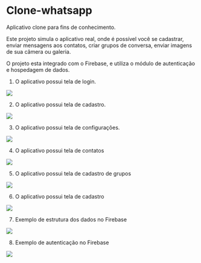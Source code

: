 # Clone-whatsapp

Aplicativo clone para fins de conhecimento.

Este projeto simula o aplicativo real, onde é possível você se cadastrar, enviar mensagens aos contatos, criar grupos de conversa, enviar imagens de sua câmera ou galeria.

O projeto esta integrado com o Firebase, e utiliza o módulo de autenticação e hospedagem de dados.


1. O aplicativo possui tela de login.

![](app/imagens/wtsLogin.png)

2. O aplicativo possui tela de cadastro.

![](app/imagens/wtsCadastro.png)

3. O aplicativo possui tela de configurações.

![](app/imagens/wtsConfiguracoes.png)

4. O aplicativo possui tela de contatos

![](app/imagens/wtsContatos.png)

5. O aplicativo possui tela de cadastro de grupos

![](app/imagens/wtsGrupos.png)

6. O aplicativo possui tela de cadastro

![](app/imagens/wtsCadastro.png)

7. Exemplo de estrutura dos dados no Firebase

![](app/imagens/wtsFirebase1.png)

8. Exemplo de autenticação no Firebase

![](app/imagens/wtsFirebase2.png)
